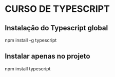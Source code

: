# CURSO DE TYPESCRIPT

## Instalação do Typescript global

npm install -g typescript

## Instalar apenas no projeto

npm install typescript